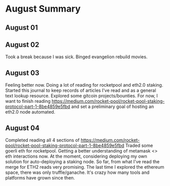 # August Summary

## August 01
## August 02
Took a break because I was sick. Binged evangelion rebuild movies.

## August 03
Feeling better now. Doing a lot of reading for rocketpool and eth2.0 staking. Started this journal to keep records of articles I've read and as a general text lookup resource.
Explored some gitcoin projects/bounties. For now, I want to finish reading https://medium.com/rocket-pool/rocket-pool-staking-protocol-part-1-8be4859e5fbd and set a preliminary goal of hosting an eth2.0 node automated.

## August 04
Completed reading all 4 sections of https://medium.com/rocket-pool/rocket-pool-staking-protocol-part-1-8be4859e5fbd
Traded some goerli eth for rocketpool. Getting a better understanding of metamask <> eth interactions now. At the moment, considering deploying my own solution for auto-deploying a staking node.
So far, from what I've read the merge for ETH2 reads very promising. The last time I explored the ethereum space, there was only truffle/ganache. It's crazy how many tools and platforms have grown since then.

